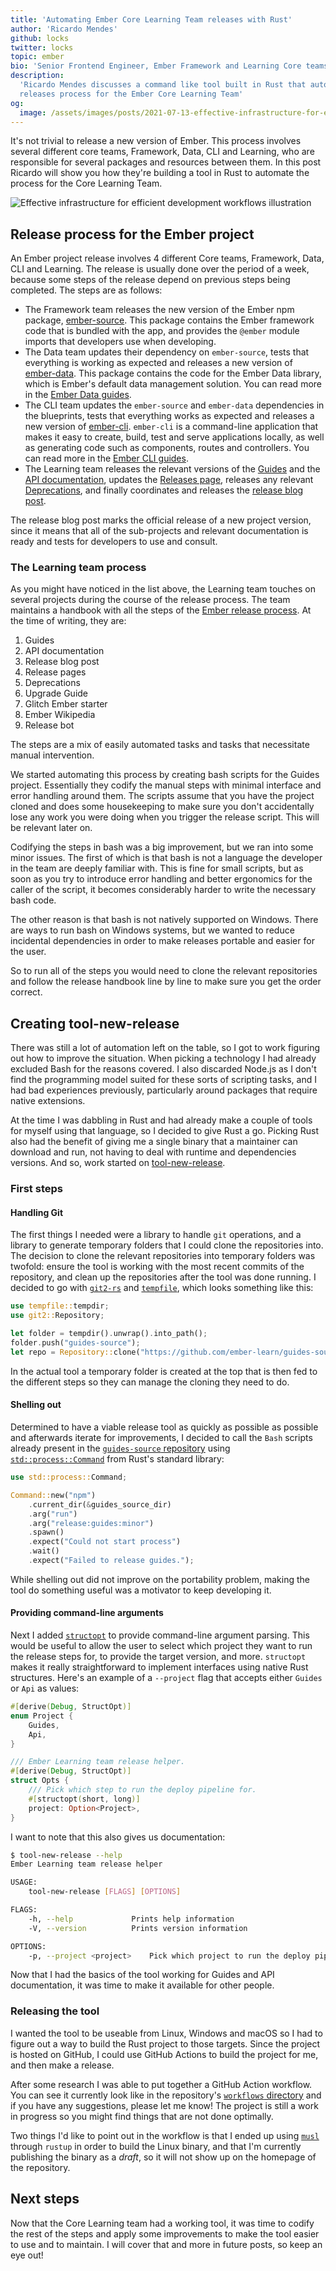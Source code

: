 ```yaml
---
title: 'Automating Ember Core Learning Team releases with Rust'
author: 'Ricardo Mendes'
github: locks
twitter: locks
topic: ember
bio: 'Senior Frontend Engineer, Ember Framework and Learning Core teams member'
description:
  'Ricardo Mendes discusses a command like tool built in Rust that automates the
  releases process for the Ember Core Learning Team'
og:
  image: /assets/images/posts/2021-07-13-effective-infrastructure-for-efficient-development-workflows/og-image.png
---
```


It's not trivial to release a new version of Ember. This process involves
several different core teams, Framework, Data, CLI and Learning, who are
responsible for several packages and resources between them. In this post
Ricardo will show you how they're building a tool in Rust to automate the
process for the Core Learning Team.

<!--break-->

![Effective infrastructure for efficient development workflows illustration](/assets/images/posts/2021-07-13-effective-infrastructure-for-efficient-development-workflows/illustration.svg#full)

## Release process for the Ember project

An Ember project release involves 4 different Core teams, Framework, Data, CLI
and Learning. The release is usually done over the period of a week, because
some steps of the release depend on previous steps being completed. The steps
are as follows:

- The Framework team releases the new version of the Ember npm package,
  [ember-source](https://www.npmjs.com/package/ember-source). This package
  contains the Ember framework code that is bundled with the app, and provides
  the `@ember` module imports that developers use when developing.
- The Data team updates their dependency on `ember-source`, tests that
  everything is working as expected and releases a new version of
  [ember-data](https://www.npmjs.com/package/ember-data). This package contains
  the code for the Ember Data library, which is Ember's default data management
  solution. You can read more in the
  [Ember Data guides](https://guides.emberjs.com/release/models/).
- The CLI team updates the `ember-source` and `ember-data` dependencies in the
  blueprints, tests that everything works as expected and releases a new version
  of [ember-cli](https://www.npmjs.com/package/ember-cli). `ember-cli` is a
  command-line application that makes it easy to create, build, test and serve
  applications locally, as well as generating code such as components, routes
  and controllers. You can read more in the
  [Ember CLI guides](https://cli.emberjs.com/release/).
- The Learning team releases the relevant versions of the
  [Guides](https://guides.emberjs.com/) and the
  [API documentation](https://api.emberjs.com/ember/release), updates the
  [Releases page](https://emberjs.com/releases/), releases any relevant
  [Deprecations](https://deprecations.emberjs.com/), and finally coordinates and
  releases the [release blog post](https://blog.emberjs.com/tag/releases).

The release blog post marks the official release of a new project version, since
it means that all of the sub-projects and relevant documentation is ready and
tests for developers to use and consult.

### The Learning team process

As you might have noticed in the list above, the Learning team touches on
several projects during the course of the release process. The team maintains a
handbook with all the steps of the
[Ember release process](https://github.com/ember-learn/handbook/blob/main/ember-releases.md).
At the time of writing, they are:

1. Guides
2. API documentation
3. Release blog post
4. Release pages
5. Deprecations
6. Upgrade Guide
7. Glitch Ember starter
8. Ember Wikipedia
9. Release bot

The steps are a mix of easily automated tasks and tasks that necessitate manual
intervention.

We started automating this process by creating bash scripts for the Guides
project. Essentially they codify the manual steps with minimal interface and
error handling around them. The scripts assume that you have the project cloned
and does some housekeeping to make sure you don't accidentally lose any work you
were doing when you trigger the release script. This will be relevant later on.

Codifying the steps in bash was a big improvement, but we ran into some minor
issues. The first of which is that bash is not a language the developer in the
team are deeply familiar with. This is fine for small scripts, but as soon as
you try to introduce error handling and better ergonomics for the caller of the
script, it becomes considerably harder to write the necessary bash code.

The other reason is that bash is not natively supported on Windows. There are
ways to run bash on Windows systems, but we wanted to reduce incidental
dependencies in order to make releases portable and easier for the user.

So to run all of the steps you would need to clone the relevant repositories and
follow the release handbook line by line to make sure you get the order correct.

## Creating tool-new-release

There was still a lot of automation left on the table, so I got to work figuring
out how to improve the situation. When picking a technology I had already
excluded Bash for the reasons covered. I also discarded Node.js as I don't find
the programming model suited for these sorts of scripting tasks, and I had bad
experiences previously, particularly around packages that require native
extensions.

At the time I was dabbling in Rust and had already make a couple of tools for
myself using that language, so I decided to give Rust a go. Picking Rust also
had the benefit of giving me a single binary that a maintainer can download and
run, not having to deal with runtime and dependencies versions. And so, work
started on [tool-new-release](https://github.com/ember-learn/tool-new-release/).

### First steps

#### Handling Git

The first things I needed were a library to handle `git` operations, and a
library to generate temporary folders that I could clone the repositories into.
The decision to clone the relevant repositories into temporary folders was
twofold: ensure the tool is working with the most recent commits of the
repository, and clean up the repositories after the tool was done running.
I decided to go with [`git2-rs`](https://docs.rs/git2/0.13.22/git2/) and [`tempfile`](https://docs.rs/tempfile/3.2.0/tempfile/), which looks something like this:

```rust
use tempfile::tempdir;
use git2::Repository;

let folder = tempdir().unwrap().into_path();
folder.push("guides-source");
let repo = Repository::clone("https://github.com/ember-learn/guides-source.git", &folder)?;
```

In the actual tool a temporary folder is created at the top that is then fed to the different steps so they can manage the cloning they need to do.

#### Shelling out

Determined to have a viable release tool as quickly as possible as possible and afterwards
iterate for improvements, I decided to call the `Bash` scripts already present in the [`guides-source` repository](https://github.com/ember-learn/guides-source/tree/5ec89c42179aa41cbb00a25ef9244e14977a0e72/scripts) using
[`std::process::Command`](https://doc.rust-lang.org/std/process/struct.Command.html)
from Rust's standard library:

```rust
use std::process::Command;

Command::new("npm")
    .current_dir(&guides_source_dir)
    .arg("run")
    .arg("release:guides:minor")
    .spawn()
    .expect("Could not start process")
    .wait()
    .expect("Failed to release guides.");
```

 While shelling out did not improve on the
portability problem, making the tool do something useful was a motivator to keep
developing it.

#### Providing command-line arguments

Next I added [`structopt`](https://docs.rs/structopt/0.3.23/structopt/) to
provide command-line argument parsing. This would be useful to allow the user to
select which project they want to run the release steps for, to provide the
target version, and more. `structopt` makes it really straightforward to
implement interfaces using native Rust structures. Here's an example of a
`--project` flag that accepts either `Guides` or `Api` as values:

```rust
#[derive(Debug, StructOpt)]
enum Project {
    Guides,
    Api,
}

/// Ember Learning team release helper.
#[derive(Debug, StructOpt)]
struct Opts {
    /// Pick which step to run the deploy pipeline for.
    #[structopt(short, long)]
    project: Option<Project>,
}
```

I want to note that this also gives us documentation:

```bash
$ tool-new-release --help
Ember Learning team release helper

USAGE:
    tool-new-release [FLAGS] [OPTIONS]

FLAGS:
    -h, --help             Prints help information
    -V, --version          Prints version information

OPTIONS:
    -p, --project <project>    Pick which project to run the deploy pipeline for [possible values: Guides, Api]
```

Now that I had the basics of the tool working for Guides and API documentation,
it was time to make it available for other people.

### Releasing the tool

I wanted the tool to be useable from Linux, Windows and macOS so I had to figure
out a way to build the Rust project to those targets. Since the project is
hosted on GitHub, I could use GitHub Actions to build the project for me, and
then make a release.

After some research I was able to put together a GitHub Action workflow. You can
see it currently look like in the repository's
[`workflows` directory](https://github.com/ember-learn/tool-new-release/tree/main/.github/workflows)
and if you have any suggestions, please let me know! The project is still a work
in progress so you might find things that are not done optimally.

Two things I'd like to point out in the workflow is that I ended up using
[`musl`](https://musl.libc.org/) through `rustup` in order to build the Linux
binary, and that I'm currently publishing the binary as a _draft_, so it will
not show up on the homepage of the repository.

## Next steps

Now that the Core Learning team had a working tool, it was time to codify the rest of the steps and apply some improvements to make the tool easier to use and to maintain. I will cover that and more in future posts, so keep an eye out!
